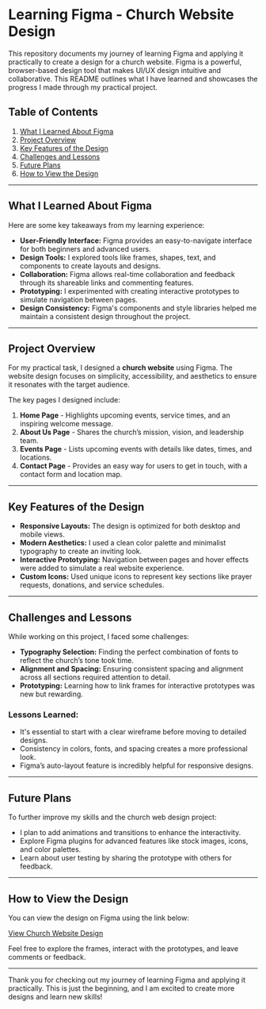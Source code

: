 # Learning Figma - Church Website Design

This repository documents my journey of learning Figma and applying it practically to create a design for a church website. Figma is a powerful, browser-based design tool that makes UI/UX design intuitive and collaborative. This README outlines what I have learned and showcases the progress I made through my practical project.

## Table of Contents
1. [What I Learned About Figma](#what-i-learned-about-figma)
2. [Project Overview](#project-overview)
3. [Key Features of the Design](#key-features-of-the-design)
4. [Challenges and Lessons](#challenges-and-lessons)
5. [Future Plans](#future-plans)
6. [How to View the Design](#how-to-view-the-design)

---

## What I Learned About Figma
Here are some key takeaways from my learning experience:
- **User-Friendly Interface:** Figma provides an easy-to-navigate interface for both beginners and advanced users.
- **Design Tools:** I explored tools like frames, shapes, text, and components to create layouts and designs.
- **Collaboration:** Figma allows real-time collaboration and feedback through its shareable links and commenting features.
- **Prototyping:** I experimented with creating interactive prototypes to simulate navigation between pages.
- **Design Consistency:** Figma's components and style libraries helped me maintain a consistent design throughout the project.

---

## Project Overview
For my practical task, I designed a **church website** using Figma. The website design focuses on simplicity, accessibility, and aesthetics to ensure it resonates with the target audience. 

The key pages I designed include:
1. **Home Page** - Highlights upcoming events, service times, and an inspiring welcome message.
2. **About Us Page** - Shares the church’s mission, vision, and leadership team.
3. **Events Page** - Lists upcoming events with details like dates, times, and locations.
4. **Contact Page** - Provides an easy way for users to get in touch, with a contact form and location map.

---

## Key Features of the Design
- **Responsive Layouts:** The design is optimized for both desktop and mobile views.
- **Modern Aesthetics:** I used a clean color palette and minimalist typography to create an inviting look.
- **Interactive Prototyping:** Navigation between pages and hover effects were added to simulate a real website experience.
- **Custom Icons:** Used unique icons to represent key sections like prayer requests, donations, and service schedules.

---

## Challenges and Lessons
While working on this project, I faced some challenges:
- **Typography Selection:** Finding the perfect combination of fonts to reflect the church’s tone took time.
- **Alignment and Spacing:** Ensuring consistent spacing and alignment across all sections required attention to detail.
- **Prototyping:** Learning how to link frames for interactive prototypes was new but rewarding.

### Lessons Learned:
- It's essential to start with a clear wireframe before moving to detailed designs.
- Consistency in colors, fonts, and spacing creates a more professional look.
- Figma’s auto-layout feature is incredibly helpful for responsive designs.

---

## Future Plans
To further improve my skills and the church web design project:
- I plan to add animations and transitions to enhance the interactivity.
- Explore Figma plugins for advanced features like stock images, icons, and color palettes.
- Learn about user testing by sharing the prototype with others for feedback.

---

## How to View the Design
You can view the design on Figma using the link below:

[View Church Website Design](https://www.figma.com/design/7I3gvSNd48bKdreZHaTcrY/Church?node-id=0-1&t=u4bkUQzLwSTaDN1v-1)

Feel free to explore the frames, interact with the prototypes, and leave comments or feedback.

---

Thank you for checking out my journey of learning Figma and applying it practically. This is just the beginning, and I am excited to create more designs and learn new skills!
